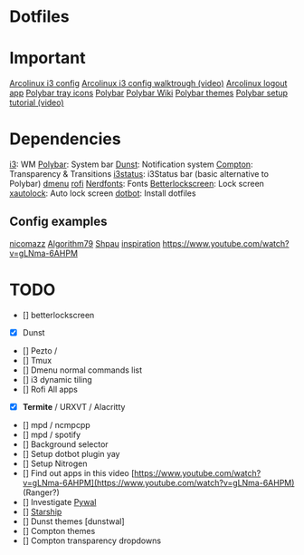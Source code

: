 # Dotfiles


# Important

[Arcolinux i3 config](https://github.com/arcolinux/arcolinux-i3wm/blob/master/etc/skel/.config/i3/config)
[Arcolinux i3 config walktrough (video)](https://www.arcolinuxd.com/19-giving-an-overview-of-the-i3-config-file-on-arcolinuxd/)
[Arcolinux logout app](https://arcolinux.com/switching-to-arcolinux-logout-git/)
[Polybar tray icons](https://www.youtube.com/watch?v=a3SX7xPUTxc)
[Polybar](https://polybar.github.io/)
[Polybar Wiki](https://github.com/polybar/polybar/wiki/Module:-menu)
[Polybar themes](https://github.com/adi1090x/polybar-themes)
[Polybar setup tutorial (video)](https://www.youtube.com/watch?v=7RNgpvBMua0)


# Dependencies
[i3](https://i3wm.org/docs/): WM
[Polybar](https://github.com/polybar/polybar): System bar
[Dunst](https://github.com/dunst-project/dunst): Notification system
[Compton](https://github.com/chjj/compton): Transparency & Transitions
[i3status](https://github.com/i3/i3status): i3Status bar (basic alternative to Polybar)
[dmenu](https://wiki.archlinux.org/index.php/dmenu)
[rofi]()
[Nerdfonts](https://github.com/ryanoasis/nerd-fonts#glyph-sets): Fonts
[Betterlockscreen](https://github.com/pavanjadhaw/betterlockscreen): Lock screen
[xautolock](): Auto lock screen
[dotbot](): Install dotfiles


## Config examples
[nicomazz](https://github.com/nicomazz/i3-polybar-config)
[Algorithm79](https://github.com/Algorithm79/Dotfiles_i3/)
[Shpau](https://www.reddit.com/r/unixporn/comments/asiczw/i3gapstransparent_borders/)
[inspiration](https://i.imgur.com/A6spiZZ.png)
https://www.youtube.com/watch?v=gLNma-6AHPM



# TODO

* [] betterlockscreen
* [x] Dunst
* [] Pezto / 
* [] Tmux
* [] Dmenu normal commands list
* [] i3 dynamic tiling
* [] Rofi All apps
* [x] **Termite** / URXVT / Alacritty
* [] mpd / ncmpcpp
* [] mpd / spotify
* [] Background selector
* [] Setup dotbot plugin yay
* [] Setup Nitrogen
* [] Find out apps in this video [https://www.youtube.com/watch?v=gLNma-6AHPM](https://www.youtube.com/watch?v=gLNma-6AHPM) (Ranger?)
* [] Investigate [Pywal](https://github.com/dylanaraps/pywal)
* [] [Starship](https://starship.rs/)
* [] Dunst themes [dunstwal]
* [] Compton themes
* [] Compton transparency dropdowns
